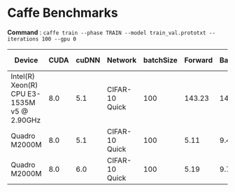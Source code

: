 # Caffe Benchmarks

**Command** : `caffe train --phase TRAIN --model train_val.prototxt --iterations 100 --gpu 0`

| Device | CUDA | cuDNN | Network | batchSize | Forward  | Backward | Total (ms) |
| ------ | ---- | ----- | ------- | --------- | -------- | -------- | ---------- |
| Intel(R) Xeon(R) CPU E3-1535M v5 @ 2.90GHz  | 8.0 | 5.1 | CIFAR-10 Quick | 100 | 143.23 | 149.89 | 293.22 |
| Quadro M2000M | 8.0 | 5.1 | CIFAR-10 Quick | 100 | 5.11 | 9.46 | 14.64 | 
| Quadro M2000M | 8.0 | 6.0 | CIFAR-10 Quick | 100 | 5.19 | 9.75 | 15.03 | 
